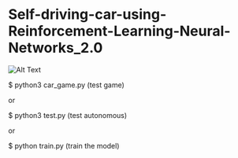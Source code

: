 # Self-driving-car-using-Reinforcement-Learning-Neural-Networks_2.0

![Alt Text](https://github.com/buenohernandez/Self-driving-car-using-Reinforcement-Learning-Neural-Networks_2.0/blob/main/assets/test_example.gif)

$ python3 car_game.py (test game)

or

$ python3 test.py (test autonomous)

or

$ python train.py (train the model)
